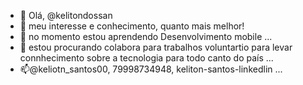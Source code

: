 - 👋 Olá, @kelitondossan
- 👀 meu interesse e conhecimento, quanto mais melhor!
- 🌱 no momento estou aprendendo Desenvolvimento mobile ...
- 💞️ estou procurando colabora para trabalhos voluntartio para levar connhecimento sobre a tecnologia para todo canto do país ...
- 📫@keliotn_santos00, 79998734948, keliton-santos-linkedlin ...

<!---
kelitondossan/kelitondossan is a ✨ special ✨ repository because its `README.md` (this file) appears on your GitHub profile.
You can click the Preview link to take a look at your changes.
--->
